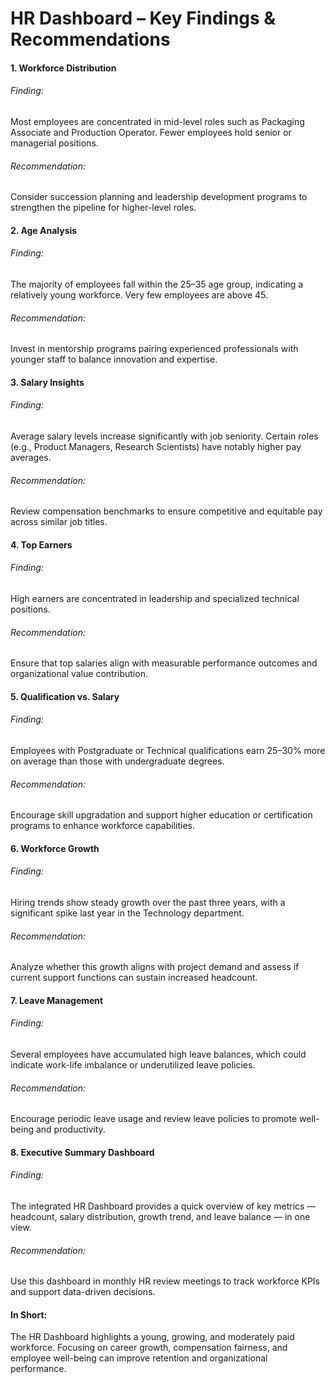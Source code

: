 # HR Dashboard – Key Findings \& Recommendations



#### 1\. Workforce Distribution



###### Finding:

Most employees are concentrated in mid-level roles such as Packaging Associate and Production Operator. Fewer employees hold senior or managerial positions.



###### Recommendation:

Consider succession planning and leadership development programs to strengthen the pipeline for higher-level roles.





#### 2\. Age Analysis



###### Finding:

The majority of employees fall within the 25–35 age group, indicating a relatively young workforce. Very few employees are above 45.



###### Recommendation:

Invest in mentorship programs pairing experienced professionals with younger staff to balance innovation and expertise.





#### 3\. Salary Insights



###### Finding:

Average salary levels increase significantly with job seniority. Certain roles (e.g., Product Managers, Research Scientists) have notably higher pay averages.



###### Recommendation:

Review compensation benchmarks to ensure competitive and equitable pay across similar job titles.





#### 4\. Top Earners



###### Finding:

High earners are concentrated in leadership and specialized technical positions.



###### Recommendation:

Ensure that top salaries align with measurable performance outcomes and organizational value contribution.





#### 5\. Qualification vs. Salary



###### Finding:

Employees with Postgraduate or Technical qualifications earn 25–30% more on average than those with undergraduate degrees.



###### Recommendation:

Encourage skill upgradation and support higher education or certification programs to enhance workforce capabilities.





#### 6\. Workforce Growth



###### Finding:

Hiring trends show steady growth over the past three years, with a significant spike last year in the Technology department.



###### Recommendation:

Analyze whether this growth aligns with project demand and assess if current support functions can sustain increased headcount.





#### 7\. Leave Management



###### Finding:

Several employees have accumulated high leave balances, which could indicate work-life imbalance or underutilized leave policies.



###### Recommendation:

Encourage periodic leave usage and review leave policies to promote well-being and productivity.







#### 8\. Executive Summary Dashboard



###### Finding:

The integrated HR Dashboard provides a quick overview of key metrics — headcount, salary distribution, growth trend, and leave balance — in one view.



###### Recommendation:

Use this dashboard in monthly HR review meetings to track workforce KPIs and support data-driven decisions.





#### In Short:



The HR Dashboard highlights a young, growing, and moderately paid workforce. Focusing on career growth, compensation fairness, and employee well-being can improve retention and organizational performance.







